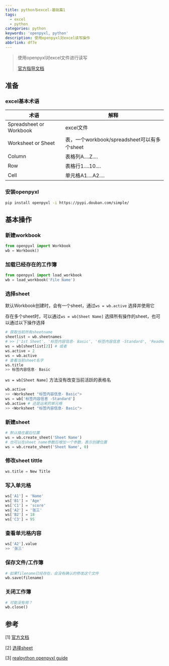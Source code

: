 ```yaml
---
title: python与excel-基础篇1
tags:
  - excel
  - python
categories: python
keywords: 'openpyxl, python'
description: 使用openpyxl对excel读写操作
abbrlink: df7e
---
```


>使用openpyxl对excel文件进行读写
>
>[官方指导文档](https://openpyxl.readthedocs.io/en/stable/tutorial.html)

## 准备

### excel基本术语



| 术语                    | 解释                                        |
| ----------------------- | ------------------------------------------- |
| Spreadsheet or Workbook | excel文件                                   |
| Worksheet or Sheet      | 表，一个workbook/spreadsheet可以有多个sheet |
| Column                  | 表格列A....Z....                            |
| Row                     | 表格行1....10....                           |
| Cell                    | 单元格A1....A2....                          |

### 安装openpyxl

```bash
pip install openpyxl -i https://pypi.douban.com/simple/
```

## 基本操作

### 新建workbook

```python
from openpyxl import Workbook
wb = Workbook()
```

### 加载已经存在的工作簿

```python
from openpyxl import load_workbook
wb = load_workbook('File Name')
```



### 选择sheet

默认Workbook创建时，会有一个sheet，通过`ws = wb.active` 选择并使用它

存在多个sheet时，可以通过`ws = wb[Sheet Name]` 选择所有操作的sheet，也可以通过以下操作选择

```python
# 获取当前所有sheetname
sheetlist = wb.sheetnames
# >> ['1st Sheet', '标签内容信息- Basic', '标签内容信息 -Standard', 'Readme', 'Add your sheets and content...']
ws = wb[sheetlist[2]] # 或者
ws.active = 2
ws = wb.active
# 查看当前sheet名字
ws.title
>> 标签内容信息- Basic
```

`ws = wb[Sheet Name]` 方法没有改变当前活跃的表格名

```python
wb.active
>> <Worksheet "标签内容信息- Basic">
ws = wb['标签内容信息 -Standard']
wb.active # 还是运来的单元格
>> <Worksheet "标签内容信息- Basic">
```

### 新建sheet

```python
# 默认插在最后位置
ws = wb.create_sheet('Sheet Name')
# 也可以在sheet name参数后增加一个参数，表示创建位置
ws = wb.create_sheet('Sheet Name', 0)
```

### 修改sheet tittle

```python
ws.title = New Title
```



### 写入单元格

```python
ws['A1'] = 'Name'
ws['B1'] = 'Age'
ws['C1'] = 'score'
ws['A2'] = '张三'
ws['B2'] = 18
ws['C3'] = 95
```

### 查看单元格内容

```python
ws['A2'].value
>> '张三'
```

### 保存文件/工作簿

```python
# 如果filename已经存在，会没有确认的修改这个文件
wb.save(filename)
```

### 关闭工作簿

```python
# 可能没有用？
wb.close()
```



## 参考

[1] [官方文档](https://openpyxl.readthedocs.io/en/stable/tutorial.html)

[2] [选择sheet](https://stackoverflow.com/questions/41556378/openpyxl-set-active-sheet/50117733)

[3] [realpython openpyxl guide](https://realpython.com/openpyxl-excel-spreadsheets-python/)

